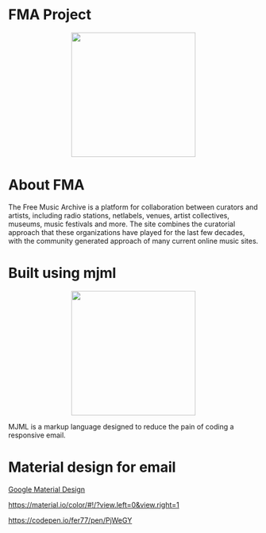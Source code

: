 # FMA Project

<p align="center">
  <a href="http://freemusicarchive.org/" target="_blank">
    <img width="250" src="http://blogfiles.wfmu.org/FC/fma/images/blkrect.jpg">

  </a>
</p>

# About FMA

The Free Music Archive is a platform for collaboration between curators and artists, including radio stations, netlabels, venues, artist collectives, museums, music festivals and more. The site combines the curatorial approach that these organizations have played for the last few decades, with the community generated approach of many current online music sites.

Built using mjml
===

<p align="center">
  <a href="https://mjml.io" target="_blank">
    <img width="250"src="https://cloud.githubusercontent.com/assets/6558790/12672296/7b66d8cc-c675-11e5-805d-c6d196320537.png">

  </a>
</p>

MJML is a markup language designed to reduce the pain of coding a responsive email.

Material design for email
===

[Google Material Design](https://material.io/)

https://material.io/color/#!/?view.left=0&view.right=1

https://codepen.io/fer77/pen/PjWeGY
